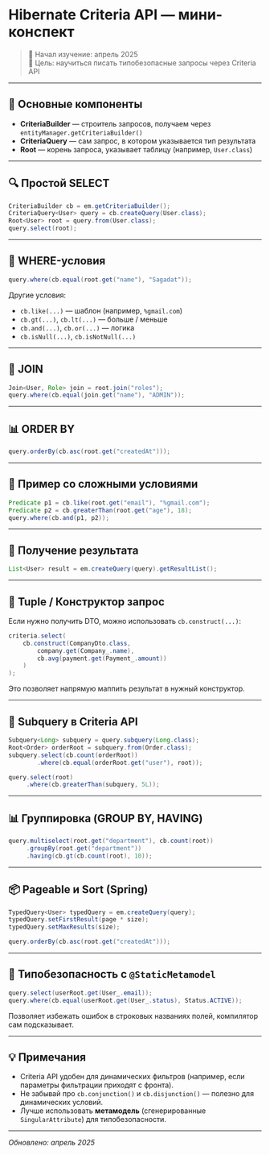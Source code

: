 # Hibernate Criteria API — мини-конспект

> 📅 Начал изучение: апрель 2025  
> 🧠 Цель: научиться писать типобезопасные запросы через Criteria API

---

## 🧩 Основные компоненты

- **CriteriaBuilder** — строитель запросов, получаем через `entityManager.getCriteriaBuilder()`
- **CriteriaQuery<T>** — сам запрос, в котором указывается тип результата
- **Root<T>** — корень запроса, указывает таблицу (например, `User.class`)

---

## 🔍 Простой SELECT

```java
CriteriaBuilder cb = em.getCriteriaBuilder();
CriteriaQuery<User> query = cb.createQuery(User.class);
Root<User> root = query.from(User.class);
query.select(root);
```

---

## 📌 WHERE-условия

```java
query.where(cb.equal(root.get("name"), "Sagadat"));
```

Другие условия:
- `cb.like(...)` — шаблон (например, `%gmail.com`)
- `cb.gt(...)`, `cb.lt(...)` — больше / меньше
- `cb.and(...)`, `cb.or(...)` — логика
- `cb.isNull(...)`, `cb.isNotNull(...)`

---

## 🔗 JOIN

```java
Join<User, Role> join = root.join("roles");
query.where(cb.equal(join.get("name"), "ADMIN"));
```

---

## 📊 ORDER BY

```java
query.orderBy(cb.asc(root.get("createdAt")));
```

---

## 🔄 Пример со сложными условиями

```java
Predicate p1 = cb.like(root.get("email"), "%gmail.com");
Predicate p2 = cb.greaterThan(root.get("age"), 18);
query.where(cb.and(p1, p2));
```

---

## 🧪 Получение результата

```java
List<User> result = em.createQuery(query).getResultList();
```

---

## 🧷 Tuple / Конструктор запрос

Если нужно получить DTO, можно использовать `cb.construct(...)`:

```java
criteria.select(
    cb.construct(CompanyDto.class,
        company.get(Company_.name),
        cb.avg(payment.get(Payment_.amount))
    )
);
```

Это позволяет напрямую маппить результат в нужный конструктор.

---

## 🧠 Subquery в Criteria API

```java
Subquery<Long> subquery = query.subquery(Long.class);
Root<Order> orderRoot = subquery.from(Order.class);
subquery.select(cb.count(orderRoot))
        .where(cb.equal(orderRoot.get("user"), root));

query.select(root)
     .where(cb.greaterThan(subquery, 5L));
```

---

## 📊 Группировка (GROUP BY, HAVING)

```java
query.multiselect(root.get("department"), cb.count(root))
     .groupBy(root.get("department"))
     .having(cb.gt(cb.count(root), 10));
```

---

## 📦 Pageable и Sort (Spring)

```java
TypedQuery<User> typedQuery = em.createQuery(query);
typedQuery.setFirstResult(page * size);
typedQuery.setMaxResults(size);

query.orderBy(cb.asc(root.get("createdAt")));
```

---

## 🔐 Типобезопасность с `@StaticMetamodel`

```java
query.select(userRoot.get(User_.email));
query.where(cb.equal(userRoot.get(User_.status), Status.ACTIVE));
```

Позволяет избежать ошибок в строковых названиях полей, компилятор сам подсказывает.

---

## 💡 Примечания

- Criteria API удобен для динамических фильтров (например, если параметры фильтрации приходят с фронта).
- Не забывай про `cb.conjunction()` и `cb.disjunction()` — полезно для динамических условий.
- Лучше использовать **метамодель** (сгенерированные `SingularAttribute`) для типобезопасности.

---

_Обновлено: апрель 2025_

